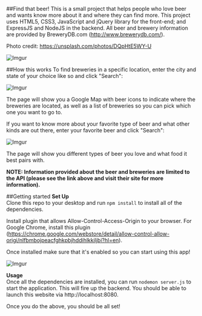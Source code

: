##Find that beer!
This is a small project that helps people who love beer and wants know more about it and where they can find more.
This project uses HTML5, CSS3, JavaScript and jQuery library for the front-end; and ExpressJS and NodeJS in the backend. All beer and brewery information are provided by BreweryDB.com (http://www.brewerydb.com/).

Photo credit: https://unsplash.com/photos/DQpHtE5WY-U

![Imgur](http://i.imgur.com/BYIhwaD.jpg)

##How this works
To find breweries in a specific location, enter the city and state of your choice like so and click "Search":

![Imgur](http://i.imgur.com/MXWJtx6.jpg)

The page will show you a Google Map with beer icons to indicate where the breweries are located, as well as a list of breweries so you can pick which one you want to go to.

If you want to know more about your favorite type of beer and what other kinds are out there, enter your favorite beer and click "Search":

![Imgur](http://i.imgur.com/dDiOQX4.jpg)

The page will show you different types of beer you love and what food it best pairs with.

**NOTE: Information provided about the beer and breweries are limited to the API (please see the link above and visit their site for more information).**

##Getting started
**Set Up**<br>
Clone this repo to your desktop and run `npm install` to install all of the dependencies.

Install plugin that allows Allow-Control-Access-Origin to your browser.
For Google Chrome, install this plugin (https://chrome.google.com/webstore/detail/allow-control-allow-origi/nlfbmbojpeacfghkpbjhddihlkkiljbi?hl=en).

Once installed make sure that it's enabled so you can start using this app!

![Imgur](http://i.imgur.com/fXyh6G0.jpg)

**Usage**<br>
Once all the dependencies are installed, you can run `nodemon server.js` to start the application. This will fire up the backend. You should be able to launch this website via http://localhost:8080.

Once you do the above, you should be all set!
